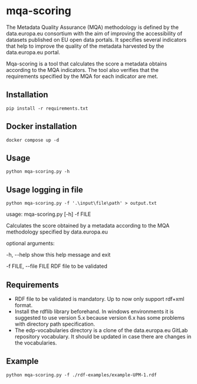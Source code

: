 # mqa-scoring

The Metadata Quality Assurance (MQA) methodology is defined by the data.europa.eu consortium with the aim of improving the accessibility of datasets published on EU open data portals. It specifies several indicators that help to improve the quality of the metadata harvested by the data.europa.eu portal.

Mqa-scoring is a tool that calculates the score a metadata obtains according to the MQA indicators. The tool also verifies that the requirements specified by the MQA for each indicator are met.

## Installation

`pip install -r requirements.txt`

## Docker installation

`docker compose up -d`

## Usage

`python mqa-scoring.py -h`

## Usage logging in file

`python mqa-scoring.py -f '.\input\file\path' > output.txt`


usage: mqa-scoring.py [-h] -f FILE

Calculates the score obtained by a metadata according to the MQA methodology specified by data.europa.eu

optional arguments:

  -h, --help            show this help message and exit
  
  -f FILE, --file FILE  RDF file to be validated

## Requirements

- RDF file to be validated is mandatory. Up to now only support rdf+xml format.
- Install the rdflib library beforehand. In windows environments it is suggested to use version 5.x because version 6.x has some problems with directory path specification.
- The edp-vocabularies directory is a clone of the data.europa.eu GitLab repository vocabulary. It should be updated in case there are changes in the vocabularies.

## Example

```
python mqa-scoring.py -f ./rdf-examples/example-UPM-1.rdf
```
